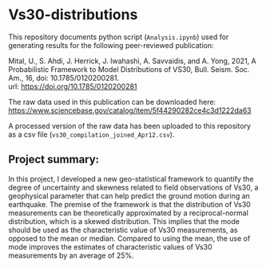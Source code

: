 # Vs30-distributions

This repository documents python script (`Analysis.ipynb`) used for generating results for the following peer-reviewed publication:

Mital, U., S. Ahdi, J. Herrick, J. Iwahashi, A. Savvaidis, and A. Yong, 2021, A Probabilistic Framework to Model Distributions of VS30, Bull. Seism. Soc. Am., 16, doi: 10.1785/0120200281.
<br>
url: https://doi.org/10.1785/0120200281

The raw data used in this publication can be downloaded here: https://www.sciencebase.gov/catalog/item/5f44290282ce4c3d1222da63

A processed version of the raw data has been uploaded to this repository as a csv file (`vs30_compilation_joined_Apr12.csv`).

## Project summary:

In this project, I developed a new geo-statistical framework to quantify the degree of uncertainty and skewness related to field observations of Vs30, a geophysical parameter that can help predict the ground motion during an earthquake. The premise of the framework is that the distribution of Vs30 measurements can be theoretically approximated by a reciprocal-normal distribution, which is a skewed distribution. This implies that the mode should be used as the characteristic value of Vs30 measurements, as opposed to the mean or median. Compared to using the mean, the use of mode improves the estimates of characteristic values of Vs30 measurements by an average of 25%.
